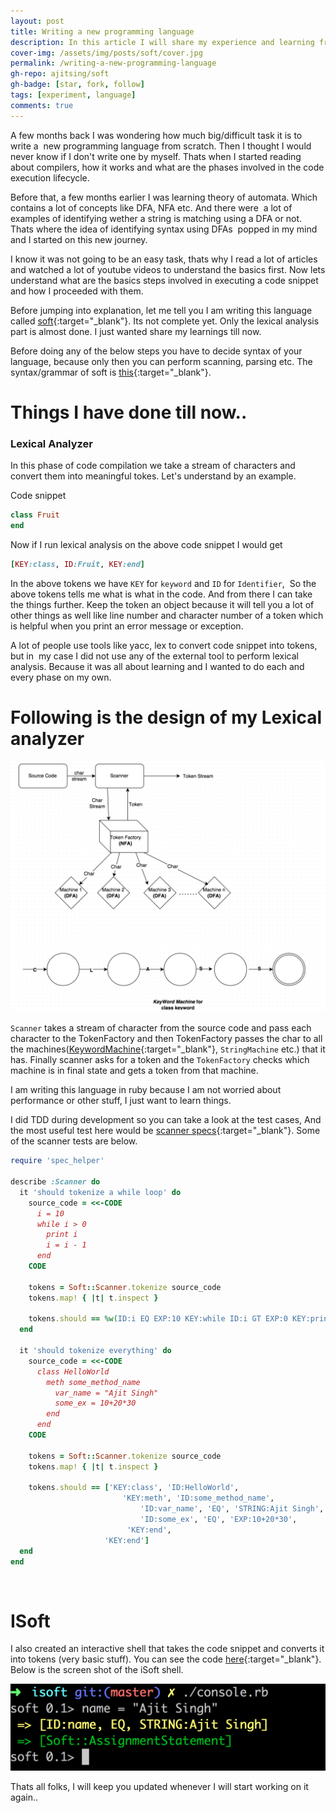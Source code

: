```yaml
---
layout: post
title: Writing a new programming language
description: In this article I will share my experience and learning from a small project about writing a new programming language using various concepts of automata.
cover-img: /assets/img/posts/soft/cover.jpg
permalink: /writing-a-new-programming-language
gh-repo: ajitsing/soft
gh-badge: [star, fork, follow]
tags: [experiment, language]
comments: true
---
```


A few months back I was wondering how much big/difficult task it is to write a  new programming language from scratch. Then I thought I would never know if I don't write one by myself. Thats when I started reading about compilers, how it works and what are the phases involved in the code execution lifecycle.

Before that, a few months earlier I was learning theory of automata. Which contains a lot of concepts like DFA, NFA etc. And there were  a lot of examples of identifying wether a string is matching using a DFA or not. Thats where the idea of identifying syntax using DFAs  popped in my mind and I started on this new journey.

I know it was not going to be an easy task, thats why I read a lot of articles and watched a lot of youtube videos to understand the basics first. Now lets understand what are the basics steps involved in executing a code snippet and how I proceeded with them.

Before jumping into explanation, let me tell you I am writing this language called [soft](https://github.com/ajitsing/soft){:target="_blank"}. Its not complete yet. Only the lexical analysis part is almost done. I just wanted share my learnings till now.

Before doing any of the below steps you have to decide syntax of your language, because only then you can perform scanning, parsing etc. The syntax/grammar of soft is [this](https://github.com/ajitsing/soft/blob/master/grammar.txt){:target="_blank"}.

# Things I have done till now..

### Lexical Analyzer

In this phase of code compilation we take a stream of characters and convert them into meaningful tokes. Let's understand by an example.

Code snippet

```ruby
class Fruit
end
```

Now if I run lexical analysis on the above code snippet I would get

```ruby
[KEY:class, ID:Fruit, KEY:end]
```

In the above tokens we have `KEY` for `keyword` and `ID` for `Identifier`,  So the above tokens tells me what is what in the code. And from there I can take the things further. Keep the token an object because it will tell you a lot of other things as well like line number and character number of a token which is helpful when you print an error message or exception.

A lot of people use tools like yacc, lex to convert code snippet into tokens, but in  my case I did not use any of the external tool to perform lexical analysis. Because it was all about learning and I wanted to do each and every phase on my own.

# Following is the design of my Lexical analyzer

![Crepe](/assets/img/posts/soft/soft_1.png)

`Scanner` takes a stream of character from the source code and pass each character to the TokenFactory and then TokenFactory passes the char to all the machines([KeywordMachine](https://github.com/ajitsing/soft/blob/master/grammar.txt){:target="_blank"}, `StringMachine` etc.) that it has. Finally scanner asks for a token and the `TokenFactory` checks which machine is in final state and gets a token from that machine.

I am writing this language in ruby because I am not worried about performance or other stuff, I just want to learn things.

I did TDD during development so you can take a look at the test cases, And the most useful test here would be [scanner specs](https://github.com/ajitsing/soft/blob/master/spec/scanner_spec.rb){:target="_blank"}. Some of the scanner tests are below.

```ruby
require 'spec_helper'

describe :Scanner do
  it 'should tokenize a while loop' do
    source_code = <<-CODE
      i = 10
      while i > 0
        print i
        i = i - 1
      end
    CODE

    tokens = Soft::Scanner.tokenize source_code
    tokens.map! { |t| t.inspect }

    tokens.should == %w(ID:i EQ EXP:10 KEY:while ID:i GT EXP:0 KEY:print ID:i ID:i EQ ID:i EXP:-1 KEY:end)
  end

  it 'should tokenize everything' do
    source_code = <<-CODE
      class HelloWorld
        meth some_method_name
          var_name = "Ajit Singh"
          some_ex = 10+20*30
        end
      end
    CODE

    tokens = Soft::Scanner.tokenize source_code
    tokens.map! { |t| t.inspect }

    tokens.should == ['KEY:class', 'ID:HelloWorld',
                         'KEY:meth', 'ID:some_method_name',
                             'ID:var_name', 'EQ', 'STRING:Ajit Singh',
                             'ID:some_ex', 'EQ', 'EXP:10+20*30',
                          'KEY:end',
                     'KEY:end']
  end
end
```
<br>

# ISoft

I also created an interactive shell that takes the code snippet and converts it into tokens (very basic stuff). You can see the code [here](https://github.com/ajitsing/soft/blob/master/spec/scanner_spec.rb){:target="_blank"}. Below is the screen shot of the iSoft shell.

![Crepe](/assets/img/posts/soft/soft_2.png)

Thats all folks, I will keep you updated whenever I will start working on it again..


